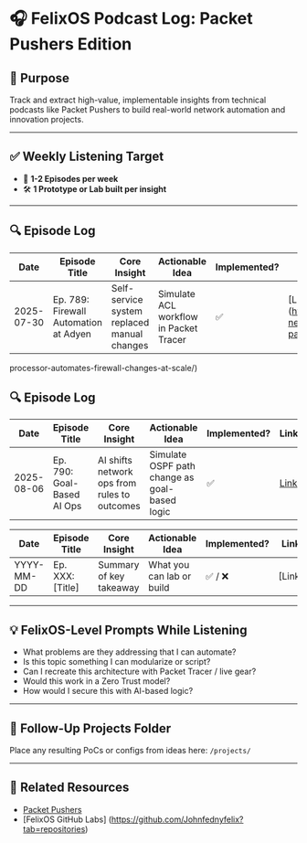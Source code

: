 # 🎧 FelixOS Podcast Log: Packet Pushers Edition

## 🎯 Purpose
Track and extract high-value, implementable insights from technical podcasts like Packet Pushers to build real-world network automation and innovation projects.

---

## ✅ Weekly Listening Target
- 🎯 **1-2 Episodes per week**
- 🛠️ **1 Prototype or Lab built per insight**

---

## 🔍 Episode Log

| Date | Episode Title | Core Insight | Actionable Idea | Implemented? | Link |
|------|----------------|---------------|------------------|--------------|------|
| 2025-07-30 | Ep. 789: Firewall Automation at Adyen | Self-service system replaced manual changes | Simulate ACL workflow in Packet Tracer |  ✅  |  [Link] (https://packetpushers.net/podcasts/heavy-networking/hn789-how-a-global-payments-
processor-automates-firewall-changes-at-scale/)


## 🔍 Episode Log

| Date       | Episode Title                          | Core Insight                                 | Actionable Idea                              | Implemented? | Link                                                                                     |
|------------|-----------------------------------------|-----------------------------------------------|------------------------------------------------|--------------|------------------------------------------------------------------------------------------|
| 2025-08-06 | Ep. 790: Goal-Based AI Ops             | AI shifts network ops from rules to outcomes | Simulate OSPF path change as goal-based logic | ✅            | [Link](https://packetpushers.net/podcast/heavy-networking-790-from-rule-based-to-goal-based-rethinking-autonomous-ai-operations/) |


| Date | Episode Title | Core Insight | Actionable Idea | Implemented? | Link |
|------|----------------|---------------|------------------|--------------|------|
| YYYY-MM-DD | Ep. XXX: [Title] | Summary of key takeaway | What you can lab or build | ✅ / ❌ | [Link] |

---

## 💡 FelixOS-Level Prompts While Listening
- What problems are they addressing that I can automate?
- Is this topic something I can modularize or script?
- Can I recreate this architecture with Packet Tracer / live gear?
- Would this work in a Zero Trust model?
- How would I secure this with AI-based logic?

---

## 📌 Follow-Up Projects Folder
Place any resulting PoCs or configs from ideas here: `/projects/`

---

## 📁 Related Resources
- [Packet Pushers](https://packetpushers.net/podcasts/)
- [FelixOS GitHub Labs] (https://github.com/Johnfednyfelix?tab=repositories)

